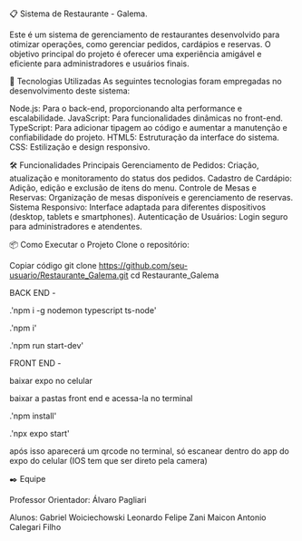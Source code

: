 📋 Sistema de Restaurante - Galema.  

Este é um sistema de gerenciamento de restaurantes desenvolvido para otimizar operações, como gerenciar pedidos, cardápios e reservas. O objetivo principal do projeto é oferecer uma experiência amigável e eficiente para administradores e usuários finais.

🚀 Tecnologias Utilizadas
As seguintes tecnologias foram empregadas no desenvolvimento deste sistema:

Node.js: Para o back-end, proporcionando alta performance e escalabilidade.
JavaScript: Para funcionalidades dinâmicas no front-end.
TypeScript: Para adicionar tipagem ao código e aumentar a manutenção e confiabilidade do projeto.
HTML5: Estruturação da interface do sistema.
CSS: Estilização e design responsivo.

🛠️ Funcionalidades Principais
Gerenciamento de Pedidos: Criação, atualização e monitoramento do status dos pedidos.
Cadastro de Cardápio: Adição, edição e exclusão de itens do menu.
Controle de Mesas e Reservas: Organização de mesas disponíveis e gerenciamento de reservas.
Sistema Responsivo: Interface adaptada para diferentes dispositivos (desktop, tablets e smartphones).
Autenticação de Usuários: Login seguro para administradores e atendentes.

📦 Como Executar o Projeto
Clone o repositório:


Copiar código
git clone https://github.com/seu-usuario/Restaurante_Galema.git
cd Restaurante_Galema

BACK END - 

.'npm i -g nodemon typescript ts-node'

.'npm i'

.'npm run start-dev'

FRONT END -

baixar expo no celular

baixar a pastas front end e acessa-la no terminal

.'npm install'

.'npx expo start'

após isso aparecerá um qrcode no terminal, só escanear dentro do app do expo do celular (IOS tem que ser direto pela camera)

✒️ Equipe

Professor Orientador: Álvaro Pagliari

Alunos:
Gabriel Woiciechowski
Leonardo Felipe Zani
Maicon Antonio Calegari Filho
